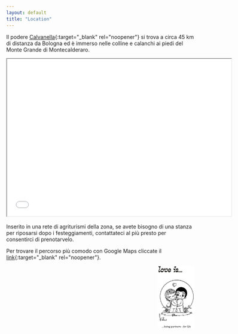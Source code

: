 ```yaml
---
layout: default
title: "Location"
---
```


Il podere [Calvanella](http://poderecalvanella.wordpress.com){:target="_blank" rel="noopener"} si trova a circa 45 km di distanza da Bologna ed è immerso nelle colline e calanchi ai piedi del Monte Grande di Montecalderaro. 

<center>
  <iframe src="Maps_1.html" width="600" height="420"></iframe>
</center>

<p>Inserito in una rete di agriturismi della zona, se avete bisogno di una stanza per riposarsi dopo i festeggiamenti, contattateci al più presto per consentirci di prenotarvelo.</p>


Per trovare il percorso più comodo con Google Maps cliccate il  
[link](http://www.google.com/maps/dir//Location,+B%26B+Podere+Calvanella,+Via+Calvanella,+7,+40050+San+Clemente+BO/@44.3288217,11.4558067,13z/data=!4m9!4m8!1m0!1m5!1m1!1s0x132b2e597ff5669d:0xb4d40a1e6a6ae75d!2m2!1d11.4821703!2d44.3288641!3e0){:target="_blank" rel="noopener"}.


<img align="right" src="/Contatti/loveis.jpeg" width="100"> 
